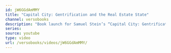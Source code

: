 ```yaml
---
id: jW6GGdAmMMY
title: "Capital City: Gentrification and the Real Estate State"
channel: versobooks
description: "Book launch for Samuel Stein’s “Capital City: Gentrification and the Real Estate State,” with Samuel Stein, Raquel Namuche, Rob Robinson, Shellyne Rodriguez and Esteban Girón."
series:
source: youtube
type: video
url: /versobooks/videos/jW6GGdAmMMY/
---
```

